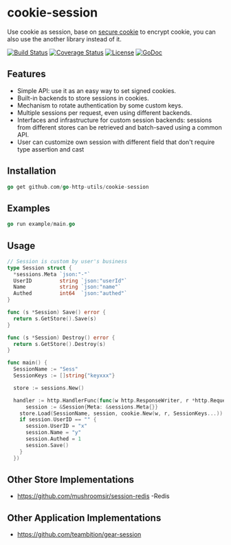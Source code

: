 # cookie-session

Use cookie as session, base on [secure cookie](https://github.com/go-http-utils/cookie) to encrypt cookie, you can also use the another library instead of it.

[![Build Status](https://travis-ci.org/go-http-utils/cookie-session.svg?branch=master)](https://travis-ci.org/go-http-utils/cookie-session)
[![Coverage Status](http://img.shields.io/coveralls/go-http-utils/cookie-session.svg?style=flat-square)](https://coveralls.io/r/go-http-utils/cookie-session)
[![License](http://img.shields.io/badge/license-mit-blue.svg?style=flat-square)](https://raw.githubusercontent.com/go-http-utils/cookie-session/master/LICENSE)
[![GoDoc](http://img.shields.io/badge/go-documentation-blue.svg?style=flat-square)](http://godoc.org/github.com/go-http-utils/cookie-session)

## Features

* Simple API: use it as an easy way to set signed cookies.
* Built-in backends to store sessions in cookies.
* Mechanism to rotate authentication by some custom keys.
* Multiple sessions per request, even using different backends.
* Interfaces and infrastructure for custom session backends: sessions from
  different stores can be retrieved and batch-saved using a common API.
* User can customize own session with different field that don't require type assertion and cast

## Installation

```go
go get github.com/go-http-utils/cookie-session
```

## Examples

```go
go run example/main.go
```

## Usage

```go
// Session is custom by user's business
type Session struct {
  *sessions.Meta `json:"-"`
  UserID         string `json:"userId"`
  Name           string `json:"name"`
  Authed         int64  `json:"authed"`
}

func (s *Session) Save() error {
  return s.GetStore().Save(s)
}

func (s *Session) Destroy() error {
  return s.GetStore().Destroy(s)
}

func main() {
  SessionName := "Sess"
  SessionKeys := []string{"keyxxx"}

  store := sessions.New()

  handler := http.HandlerFunc(func(w http.ResponseWriter, r *http.Request) {
      session := &Session{Meta: &sessions.Meta{}}
    store.Load(SessionName, session, cookie.New(w, r, SessionKeys...))
    if session.UserID == "" {
      session.UserID = "x"
      session.Name = "y"
      session.Authed = 1
      session.Save()
    }
  })
```

## Other Store Implementations

* https://github.com/mushroomsir/session-redis -Redis

## Other Application Implementations

* https://github.com/teambition/gear-session